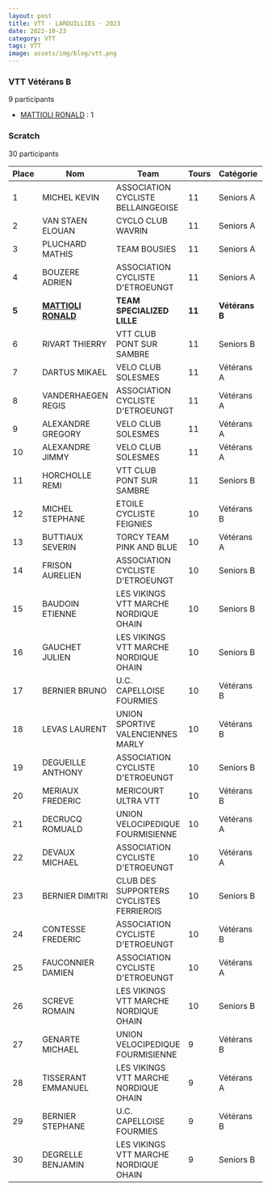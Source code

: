 ```yaml
---
layout: post
title: VTT - LAROUILLIES - 2023
date: 2022-10-23
category: VTT
tags: VTT
image: assets/img/blog/vtt.png
---
```


### VTT Vétérans B
9 participants
- [MATTIOLI RONALD](https://teamspecializedlille.cc/coureurs/mattiolironald) : 1

### Scratch
30 participants

| Place | Nom | Team | Tours | Catégorie | Temps |
|---|---|---|---|---|---|
| 1 | MICHEL KEVIN | ASSOCIATION CYCLISTE BELLAINGEOISE | 11 | Seniors A | 0:56:20 | 
| 2 | VAN STAEN ELOUAN | CYCLO CLUB WAVRIN | 11 | Seniors A | 0:58:5 | 
| 3 | PLUCHARD MATHIS | TEAM BOUSIES | 11 | Seniors A | 0:58:33 | 
| 4 | BOUZERE ADRIEN | ASSOCIATION CYCLISTE D'ETROEUNGT | 11 | Seniors A | 0:58:39 | 
| **5** | **[MATTIOLI RONALD](https://teamspecializedlille.cc/coureurs/mattiolironald)** | **TEAM SPECIALIZED LILLE** | **11** | **Vétérans B** | **0:58:47** | 
| 6 | RIVART THIERRY | VTT  CLUB PONT SUR SAMBRE | 11 | Seniors B | 0:59:45 | 
| 7 | DARTUS MIKAEL | VELO CLUB SOLESMES | 11 | Vétérans A | 0:59:58 | 
| 8 | VANDERHAEGEN REGIS | ASSOCIATION CYCLISTE D'ETROEUNGT | 11 | Vétérans A | 1:0:41 | 
| 9 | ALEXANDRE GREGORY | VELO CLUB SOLESMES | 11 | Vétérans A | 1:0:46 | 
| 10 | ALEXANDRE JIMMY | VELO CLUB SOLESMES | 11 | Vétérans A | 1:1:17 | 
| 11 | HORCHOLLE REMI | VTT  CLUB PONT SUR SAMBRE | 11 | Seniors B | 1:1:21 | 
| 12 | MICHEL STEPHANE | ETOILE CYCLISTE FEIGNIES | 10 | Vétérans B | 0:56:19 | 
| 13 | BUTTIAUX SEVERIN | TORCY TEAM PINK AND BLUE | 10 | Vétérans A | 0:57:6 | 
| 14 | FRISON AURELIEN | ASSOCIATION CYCLISTE D'ETROEUNGT | 10 | Seniors B | 0:57:13 | 
| 15 | BAUDOIN ETIENNE | LES VIKINGS VTT MARCHE NORDIQUE OHAIN | 10 | Seniors B | 0:57:27 | 
| 16 | GAUCHET JULIEN | LES VIKINGS VTT MARCHE NORDIQUE OHAIN | 10 | Seniors B | 0:58:19 | 
| 17 | BERNIER BRUNO | U.C. CAPELLOISE FOURMIES | 10 | Vétérans B | 0:58:52 | 
| 18 | LEVAS LAURENT | UNION SPORTIVE VALENCIENNES MARLY | 10 | Vétérans B | 0:59:28 | 
| 19 | DEGUEILLE ANTHONY | ASSOCIATION CYCLISTE D'ETROEUNGT | 10 | Seniors B | 0:59:49 | 
| 20 | MERIAUX FREDERIC | MERICOURT ULTRA VTT | 10 | Vétérans B | 0:59:50 | 
| 21 | DECRUCQ ROMUALD | UNION VELOCIPEDIQUE FOURMISIENNE | 10 | Vétérans A | 1:0:23 | 
| 22 | DEVAUX MICHAEL | ASSOCIATION CYCLISTE D'ETROEUNGT | 10 | Vétérans A | 1:0:33 | 
| 23 | BERNIER DIMITRI | CLUB DES SUPPORTERS CYCLISTES FERRIEROIS | 10 | Seniors B | 1:0:34 | 
| 24 | CONTESSE FREDERIC | ASSOCIATION CYCLISTE D'ETROEUNGT | 10 | Vétérans B | 1:1:12 | 
| 25 | FAUCONNIER DAMIEN | ASSOCIATION CYCLISTE D'ETROEUNGT | 10 | Vétérans A | 1:1:29 | 
| 26 | SCREVE ROMAIN | LES VIKINGS VTT MARCHE NORDIQUE OHAIN | 10 | Seniors B | 1:1:57 | 
| 27 | GENARTE MICHAEL | UNION VELOCIPEDIQUE FOURMISIENNE | 9 | Vétérans B | 0:56:48 | 
| 28 | TISSERANT EMMANUEL | LES VIKINGS VTT MARCHE NORDIQUE OHAIN | 9 | Vétérans A | 0:58:23 | 
| 29 | BERNIER STEPHANE | U.C. CAPELLOISE FOURMIES | 9 | Vétérans B | 1:2:19 | 
| 30 | DEGRELLE BENJAMIN | LES VIKINGS VTT MARCHE NORDIQUE OHAIN | 9 | Seniors B | 1:3:24 | 
